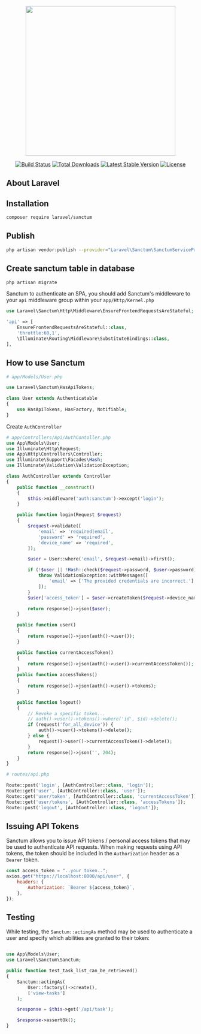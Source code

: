 <p align="center"><a href="https://laravel.com" target="_blank"><img src="https://raw.githubusercontent.com/laravel/art/master/logo-lockup/5%20SVG/2%20CMYK/1%20Full%20Color/laravel-logolockup-cmyk-red.svg" width="400"></a></p>

<p align="center">
<a href="https://travis-ci.org/laravel/framework"><img src="https://travis-ci.org/laravel/framework.svg" alt="Build Status"></a>
<a href="https://packagist.org/packages/laravel/framework"><img src="https://img.shields.io/packagist/dt/laravel/framework" alt="Total Downloads"></a>
<a href="https://packagist.org/packages/laravel/framework"><img src="https://img.shields.io/packagist/v/laravel/framework" alt="Latest Stable Version"></a>
<a href="https://packagist.org/packages/laravel/framework"><img src="https://img.shields.io/packagist/l/laravel/framework" alt="License"></a>
</p>

## About Laravel

## Installation

```bash
composer require laravel/sanctum
```

## Publish

```bash
php artisan vendor:publish --provider="Laravel\Sanctum\SanctumServiceProvider"
```

## Create sanctum table in database

```bash
php artisan migrate
```

Sanctum to authenticate an SPA, you should add Sanctum's middleware to your `api` middleware group within your `app/Http/Kernel.php`

```php
use Laravel\Sanctum\Http\Middleware\EnsureFrontendRequestsAreStateful;

'api' => [
    EnsureFrontendRequestsAreStateful::class,
    'throttle:60,1',
    \Illuminate\Routing\Middleware\SubstituteBindings::class,
],
```

## How to use Sanctum

```php
# app/Models/User.php

use Laravel\Sanctum\HasApiTokens;

class User extends Authenticatable
{
    use HasApiTokens, HasFactory, Notifiable;
}
```

Create `AuthController`

```php
# app/Controllers/Api/AuthContoller.php
use App\Models\User;
use Illuminate\Http\Request;
use App\Http\Controllers\Controller;
use Illuminate\Support\Facades\Hash;
use Illuminate\Validation\ValidationException;

class AuthController extends Controller
{
    public function __construct()
    {
        $this->middleware('auth:sanctum')->except('login');
    }

    public function login(Request $request)
    {
        $request->validate([
            'email' => 'required|email',
            'password' => 'required',
            'device_name' => 'required',
        ]);

        $user = User::where('email', $request->email)->first();

        if (!$user || !Hash::check($request->password, $user->password)) {
            throw ValidationException::withMessages([
                'email' => ['The provided credentials are incorrect.'],
            ]);
        }
        $user['access_token'] = $user->createToken($request->device_name)->plainTextToken;

        return response()->json($user);
    }

    public function user()
    {
        return response()->json(auth()->user());
    }

    public function currentAccessToken()
    {
        return response()->json(auth()->user()->currentAccessToken());
    }
    public function accessTokens()
    {
        return response()->json(auth()->user()->tokens);
    }

    public function logout()
    {
        // Revoke a specific token...
        // auth()->user()->tokens()->where('id', $id)->delete();
        if (request('for_all_device')) {
            auth()->user()->tokens()->delete();
        } else {
            request()->user()->currentAccessToken()->delete();
        }
        return response()->json('', 204);
    }
}

```

```php
# routes/api.php

Route::post('login', [AuthController::class, 'login']);
Route::get('user', [AuthController::class, 'user']);
Route::get('user/token', [AuthController::class, 'currentAccessToken']);
Route::get('user/tokens', [AuthController::class, 'accessTokens']);
Route::post('logout', [AuthController::class, 'logout']);
```

## Issuing API Tokens

Sanctum allows you to issue API tokens / personal access tokens that may be used to authenticate API requests. When making requests using API tokens, the token should be included in the `Authorization` header as a `Bearer` token.

```javascript
const access_token = "..your token..";
axios.get("https://localhost:8000/api/user", {
    headers: {
        Authorization: `Bearer ${access_token}`,
    },
});
```

## Testing

While testing, the `Sanctum::actingAs` method may be used to authenticate a user and specify which abilities are granted to their token:

```php

use App\Models\User;
use Laravel\Sanctum\Sanctum;

public function test_task_list_can_be_retrieved()
{
    Sanctum::actingAs(
        User::factory()->create(),
        ['view-tasks']
    );

    $response = $this->get('/api/task');

    $response->assertOk();
}
```
